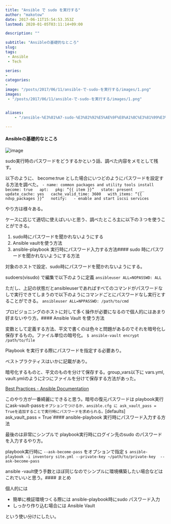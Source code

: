 ```yaml
---
title: "Ansible で sudo を実行する"
author: "makotow"
date: 2017-06-11T15:54:53.353Z
lastmod: 2020-01-05T03:11:14+09:00

description: ""

subtitle: "Ansibleの基礎的なところ"
slug: 
tags:
 - Ansible
 - Tech

series:
-
categories:
-
image: "/posts/2017/06/11/ansible-で-sudo-を実行する/images/1.png" 
images:
 - "/posts/2017/06/11/ansible-で-sudo-を実行する/images/1.png"


aliases:
    - "/ansible-%E3%81%A7-sudo-%E3%82%92%E5%AE%9F%E8%A1%8C%E3%81%99%E3%82%8B-bf7075c6feb0"

---
```


#### Ansibleの基礎的なところ


![image](/posts/2017/06/11/ansible-で-sudo-を実行する/images/1.png#layoutTextWidth)



sudo実行時のパスワードをどうするかという話、調べた内容をメモとして残す。

以下のように、 become:true とした場合にいつどのようにパスワードを設定する方法を調べた。
`- name: common packages and utility tools install  
  become: true  
  apt:  
    pkg: “{{ item }}”  
    state: present  
 __ update_cache: yes  
    cache_valid_time: 3600  
   with_items: “{{ ndvp_packages }}”  
   notify:  
     - enable and start iscsi services`

やり方は様々ある。

ケースに応じて適切に使えばいいと思う、調べたところ主に以下の３つを使うことができる。

1.  sudo時にパスワードを聞かれないようにする
2.  Ansible vaultを使う方法
3.  ansible-playbook 実行時にパスワード入力する方法#### sudo 時にパスワードを聞かれないようにする方法

対象のホストで設定、sudo時にパスワードを聞かれないようにする。

sudoers(visudo) で編集で以下のように定義
`ansibleuser ALL=NOPASSWD: ALL`

ただし、上記の状態だとansibleuserであればすべてのコマンドがパスワードなしで実行できてしまうので以下のようにコマンドごとにパスワードなし実行とすることができる。
``ansibleuser ALL=NPPASSWD: /path/to/cmd``

プロビジョニングのホストに対して多く操作が必要になるので個人的にはあまり好まないやり方。#### Ansible Vault を使う方法

変数として定義する方法、平文で書くのは色々と問題があるのでそれを暗号化し保存するもの。ファイル単位の暗号化。
``$ ansible-vault encrypt /path/to/file``

Playbook を実行する際にパスワードを指定する必要あり。

ベストプラクティスはいかに記載があり。

暗号化するものと、平文のものを分けて保存する。group_vars以下に vars.yml, vault.ymlのように2つにファイルを分けて保存する方法があった。

[Best Practices - Ansible Documentation](http://docs.ansible.com/ansible/playbooks_best_practices.html#variables-and-vaults)


このやり方が一番綺麗にできると思う。暗号の復元パスワードは playbook実行にask-vault-pass` をオプションでつけるか、ansible.cfg に ask_vault_pass = Trueを追加することで実行時にパスワードを求められる。
`[defaults]  
ask_vault_pass = True`#### ansible-playbook 実行時にパスワード入力する方法

最後のは非常にシンプルで playbook実行時にログイン先のsudo のパスワードを入力するやり方。

playbook実行時に `--ask-become-pass` をオプションで指定
`$ ansible-playbook -i inventory site.yml --private-key ~/path/to/private-key  --ask-become-pass`

ansible -vault使う手数とほぼ同じなのでシンプルに環境構築したい場合などはこれでいいと思う。#### まとめ

個人的には

*   簡単に検証環境つくる際には ansible-playbook時にsudo パスワード入力
*   しっかり作り込む場合には Ansible Vault

という使い分けにしたい。
